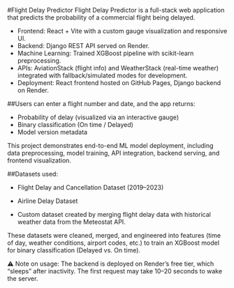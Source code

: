 #Flight Delay Predictor
Flight Delay Predictor is a full-stack web application that predicts the probability of a commercial flight being delayed.
- Frontend: React + Vite with a custom gauge visualization and responsive UI.
- Backend: Django REST API served on Render.
- Machine Learning: Trained XGBoost pipeline with scikit-learn preprocessing.
- APIs: AviationStack (flight info) and WeatherStack (real-time weather) integrated with fallback/simulated modes for development.
- Deployment: React frontend hosted on GitHub Pages, Django backend on Render.

##Users can enter a flight number and date, and the app returns:
- Probability of delay (visualized via an interactive gauge)
- Binary classification (On time / Delayed)
- Model version metadata

This project demonstrates end-to-end ML model deployment, including data preprocessing, model training, API integration, backend serving, and frontend visualization.

##Datasets used:

- Flight Delay and Cancellation Dataset (2019–2023)

- Airline Delay Dataset

- Custom dataset created by merging flight delay data with historical weather data from the Meteostat API.

These datasets were cleaned, merged, and engineered into features (time of day, weather conditions, airport codes, etc.) to train an XGBoost model for binary classification (Delayed vs. On time).

⚠️ Note on usage: The backend is deployed on Render’s free tier, which “sleeps” after inactivity. The first request may take 10–20 seconds to wake the server.
